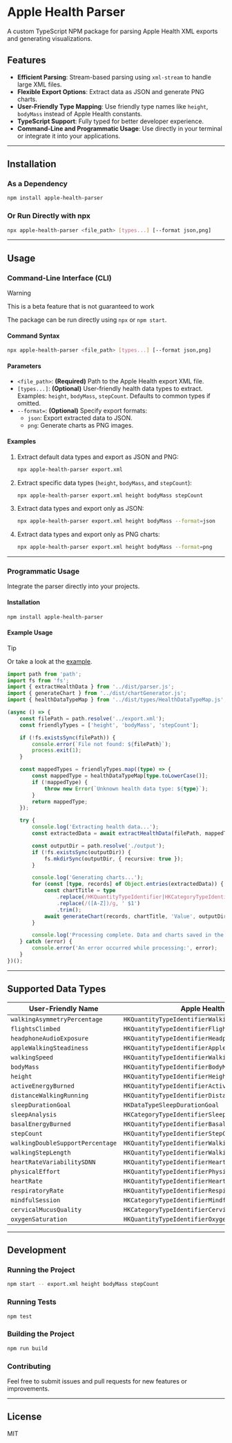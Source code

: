 # Apple Health Parser

A custom TypeScript NPM package for parsing Apple Health XML exports and generating visualizations.

## Features

- **Efficient Parsing**: Stream-based parsing using `xml-stream` to handle large XML files.
- **Flexible Export Options**: Extract data as JSON and generate PNG charts.
- **User-Friendly Type Mapping**: Use friendly type names like `height`, `bodyMass` instead of Apple Health constants.
- **TypeScript Support**: Fully typed for better developer experience.
- **Command-Line and Programmatic Usage**: Use directly in your terminal or integrate it into your applications.

---

## Installation

### As a Dependency

```bash
npm install apple-health-parser
```

### Or Run Directly with npx

```bash
npx apple-health-parser <file_path> [types...] [--format json,png]
```

---

## Usage

### Command-Line Interface (CLI)

> [!WARNING]
> This is a beta feature that is not guaranteed to work

The package can be run directly using `npx` or `npm start`.

#### Command Syntax

```bash
npx apple-health-parser <file_path> [types...] [--format json,png]
```

#### Parameters

- `<file_path>`: **(Required)** Path to the Apple Health export XML file.
- `[types...]`: **(Optional)** User-friendly health data types to extract. Examples: `height`, `bodyMass`, `stepCount`. Defaults to common types if omitted.
- `--format=`: **(Optional)** Specify export formats:
  - `json`: Export extracted data to JSON.
  - `png`: Generate charts as PNG images.

#### Examples

1. Extract default data types and export as JSON and PNG:

   ```bash
   npx apple-health-parser export.xml
   ```

2. Extract specific data types (`height`, `bodyMass`, and `stepCount`):

   ```bash
   npx apple-health-parser export.xml height bodyMass stepCount
   ```

3. Extract data types and export only as JSON:

   ```bash
   npx apple-health-parser export.xml height bodyMass --format=json
   ```

4. Extract data types and export only as PNG charts:

   ```bash
   npx apple-health-parser export.xml height bodyMass --format=png
   ```

---

### Programmatic Usage

Integrate the parser directly into your projects.

#### Installation

```bash
npm install apple-health-parser
```

#### Example Usage

> [!TIP]
> Or take a look at the [example](./example/index.js).

```typescript
import path from 'path';
import fs from 'fs';
import { extractHealthData } from '../dist/parser.js';
import { generateChart } from '../dist/chartGenerator.js';
import { healthDataTypeMap } from '../dist/types/HealthDataTypeMap.js';

(async () => {
    const filePath = path.resolve('../export.xml');
    const friendlyTypes = ['height', 'bodyMass', 'stepCount'];

    if (!fs.existsSync(filePath)) {
        console.error(`File not found: ${filePath}`);
        process.exit(1);
    }

    const mappedTypes = friendlyTypes.map((type) => {
        const mappedType = healthDataTypeMap[type.toLowerCase()];
        if (!mappedType) {
            throw new Error(`Unknown health data type: ${type}`);
        }
        return mappedType;
    });

    try {
        console.log('Extracting health data...');
        const extractedData = await extractHealthData(filePath, mappedTypes);

        const outputDir = path.resolve('./output');
        if (!fs.existsSync(outputDir)) {
            fs.mkdirSync(outputDir, { recursive: true });
        }

        console.log('Generating charts...');
        for (const [type, records] of Object.entries(extractedData)) {
            const chartTitle = type
                .replace(/HKQuantityTypeIdentifier|HKCategoryTypeIdentifier|HKDataType/, '')
                .replace(/([A-Z])/g, ' $1')
                .trim();
            await generateChart(records, chartTitle, 'Value', outputDir);
        }

        console.log('Processing complete. Data and charts saved in the output directory.');
    } catch (error) {
        console.error('An error occurred while processing:', error);
    }
})();
```

---

## Supported Data Types

| User-Friendly Name              | Apple Health Constant                                  |
|---------------------------------|-------------------------------------------------------|
| `walkingAsymmetryPercentage`    | `HKQuantityTypeIdentifierWalkingAsymmetryPercentage`  |
| `flightsClimbed`                | `HKQuantityTypeIdentifierFlightsClimbed`             |
| `headphoneAudioExposure`        | `HKQuantityTypeIdentifierHeadphoneAudioExposure`      |
| `appleWalkingSteadiness`        | `HKQuantityTypeIdentifierAppleWalkingSteadiness`      |
| `walkingSpeed`                  | `HKQuantityTypeIdentifierWalkingSpeed`               |
| `bodyMass`                      | `HKQuantityTypeIdentifierBodyMass`                   |
| `height`                        | `HKQuantityTypeIdentifierHeight`                     |
| `activeEnergyBurned`            | `HKQuantityTypeIdentifierActiveEnergyBurned`         |
| `distanceWalkingRunning`        | `HKQuantityTypeIdentifierDistanceWalkingRunning`     |
| `sleepDurationGoal`             | `HKDataTypeSleepDurationGoal`                        |
| `sleepAnalysis`                 | `HKCategoryTypeIdentifierSleepAnalysis`             |
| `basalEnergyBurned`             | `HKQuantityTypeIdentifierBasalEnergyBurned`          |
| `stepCount`                     | `HKQuantityTypeIdentifierStepCount`                  |
| `walkingDoubleSupportPercentage`| `HKQuantityTypeIdentifierWalkingDoubleSupportPercentage` |
| `walkingStepLength`             | `HKQuantityTypeIdentifierWalkingStepLength`          |
| `heartRateVariabilitySDNN`      | `HKQuantityTypeIdentifierHeartRateVariabilitySDNN`   |
| `physicalEffort`                | `HKQuantityTypeIdentifierPhysicalEffort`            |
| `heartRate`                     | `HKQuantityTypeIdentifierHeartRate`                 |
| `respiratoryRate`               | `HKQuantityTypeIdentifierRespiratoryRate`           |
| `mindfulSession`                | `HKCategoryTypeIdentifierMindfulSession`            |
| `cervicalMucusQuality`          | `HKCategoryTypeIdentifierCervicalMucusQuality`      |
| `oxygenSaturation`              | `HKQuantityTypeIdentifierOxygenSaturation`          |

---

## Development

### Running the Project

```bash
npm start -- export.xml height bodyMass stepCount
```

### Running Tests

```bash
npm test
```

### Building the Project

```bash
npm run build
```

### Contributing

Feel free to submit issues and pull requests for new features or improvements.

---

## License

MIT
